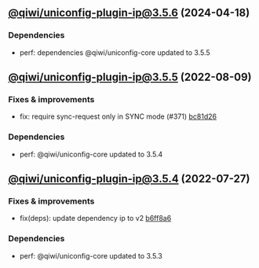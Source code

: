 ## [@qiwi/uniconfig-plugin-ip@3.5.6](https://github.com/qiwi/uniconfig/compare/2022.8.9-qiwi.uniconfig-plugin-ip.3.5.5-f0...2024.4.18-qiwi.uniconfig-plugin-ip.3.5.6-f0) (2024-04-18)

### Dependencies
* perf: dependencies @qiwi/uniconfig-core updated to 3.5.5

## [@qiwi/uniconfig-plugin-ip@3.5.5](https://github.com/qiwi/uniconfig/compare/2022.7.27-qiwi.uniconfig-plugin-ip.3.5.4-f0...2022.8.9-qiwi.uniconfig-plugin-ip.3.5.5-f0) (2022-08-09)

### Fixes & improvements
* fix: require sync-request only in SYNC mode (#371) [bc81d26](https://github.com/qiwi/uniconfig/commit/bc81d261273ce3976f71db5e7e6dcea3584ad483)

### Dependencies
* perf: @qiwi/uniconfig-core updated to 3.5.4

## [@qiwi/uniconfig-plugin-ip@3.5.4](https://github.com/qiwi/uniconfig/compare/@qiwi/uniconfig-plugin-ip@3.5.3...2022.7.27-qiwi.uniconfig-plugin-ip.3.5.4-f0) (2022-07-27)

### Fixes & improvements
* fix(deps): update dependency ip to v2 [b6ff8a6](https://github.com/qiwi/uniconfig/commit/b6ff8a6ddf585794425a466abe5fab6d1cb69ed4)

### Dependencies
* perf: @qiwi/uniconfig-core updated to 3.5.3
